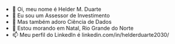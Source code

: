 
- 👀 Oi, meu nome é Helder M. Duarte
- 👋 Eu sou um Assessor de Investimento
- 💞️ Mas também adoro Ciência de Dados
- 🌱 Estou morando em Natal, Rio Grande do Norte
- 📫 Meu perfil do LinkedIn é linkedin.com/in/helderduarte2030/

<!---
helderduarte2030/helderduarte2030 is a ✨ special ✨ repository because its `README.md` (this file) appears on your GitHub profile.
You can click the Preview link to take a look at your changes.
--->
